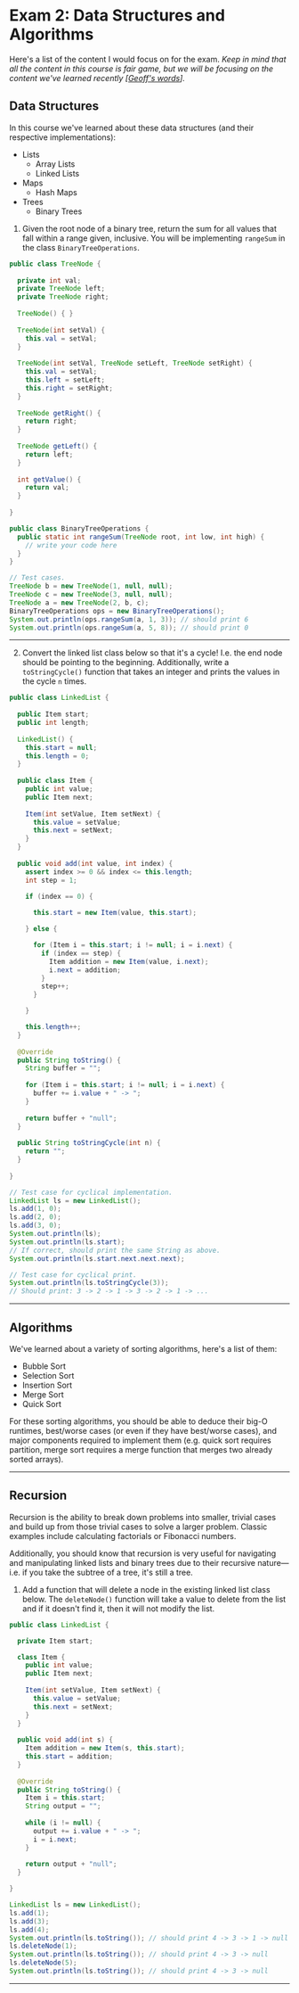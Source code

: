 # Exam 2: Data Structures and Algorithms

Here's a list of the content I would focus on for the exam. *Keep in mind that all the content in this course is fair game, but we will be focusing on the content we've learned recently [[Geoff's words](https://cs125-forum.cs.illinois.edu/t/exam-2/37183/2?u=jackiec3)].*

## Data Structures

In this course we've learned about these data structures (and their respective implementations):
* Lists
    * Array Lists
    * Linked Lists
* Maps
    * Hash Maps
* Trees
    * Binary Trees

1. Given the root node of a binary tree, return the sum for all values that fall within a range given, inclusive. You will be implementing `rangeSum` in the class `BinaryTreeOperations`.

```java
public class TreeNode {
  
  private int val;
  private TreeNode left;
  private TreeNode right;
  
  TreeNode() { }
  
  TreeNode(int setVal) { 
    this.val = setVal; 
  }
  
  TreeNode(int setVal, TreeNode setLeft, TreeNode setRight) {
    this.val = setVal;
    this.left = setLeft;
    this.right = setRight;
  }
  
  TreeNode getRight() {
    return right; 
  }
  
  TreeNode getLeft() {
    return left; 
  }
  
  int getValue() {
    return val; 
  }
  
}

public class BinaryTreeOperations {
  public static int rangeSum(TreeNode root, int low, int high) {
    // write your code here 
  }
}

// Test cases.
TreeNode b = new TreeNode(1, null, null);
TreeNode c = new TreeNode(3, null, null);
TreeNode a = new TreeNode(2, b, c);
BinaryTreeOperations ops = new BinaryTreeOperations();
System.out.println(ops.rangeSum(a, 1, 3)); // should print 6
System.out.println(ops.rangeSum(a, 5, 8)); // should print 0 
```

----------

2. Convert the linked list class below so that it's a cycle! I.e. the end node should be pointing to the beginning. Additionally, write a `toStringCycle()` function that takes an integer and prints the values in the cycle `n` times.

```java
public class LinkedList {
  
  public Item start;
  public int length;
  
  LinkedList() {
    this.start = null;
    this.length = 0;
  }
  
  public class Item {
    public int value;
    public Item next;
    
    Item(int setValue, Item setNext) {
      this.value = setValue;
      this.next = setNext;
    }
  }
  
  public void add(int value, int index) {
    assert index >= 0 && index <= this.length;
    int step = 1;
    
    if (index == 0) {

      this.start = new Item(value, this.start);

    } else {

      for (Item i = this.start; i != null; i = i.next) {
        if (index == step) {
          Item addition = new Item(value, i.next);
          i.next = addition;
        }
        step++;
      }

    }

    this.length++;
  }
  
  @Override
  public String toString() {
    String buffer = "";
    
    for (Item i = this.start; i != null; i = i.next) {
      buffer += i.value + " -> ";
    }
    
    return buffer + "null";
  }
  
  public String toStringCycle(int n) {
    return "";
  }
  
}

// Test case for cyclical implementation.
LinkedList ls = new LinkedList();
ls.add(1, 0);
ls.add(2, 0);
ls.add(3, 0);
System.out.println(ls);
System.out.println(ls.start);
// If correct, should print the same String as above.
System.out.println(ls.start.next.next.next);

// Test case for cyclical print.
System.out.println(ls.toStringCycle(3));
// Should print: 3 -> 2 -> 1 -> 3 -> 2 -> 1 -> ...
```

----------


## Algorithms

We've learned about a variety of sorting algorithms, here's a list of them:
* Bubble Sort
* Selection Sort
* Insertion Sort
* Merge Sort
* Quick Sort

For these sorting algorithms, you should be able to deduce their big-O runtimes, best/worse cases (or even if they have best/worse cases), and major components required to implement them (e.g. quick sort requires partition, merge sort requires a merge function that merges two already sorted arrays).

----------


## Recursion

Recursion is the ability to break down problems into smaller, trivial cases and build up from those trivial cases to solve a larger problem. Classic examples include calculating factorials or Fibonacci numbers.

Additionally, you should know that recursion is very useful for navigating and manipulating linked lists and binary trees due to their recursive nature—i.e. if you take the subtree of a tree, it's still a tree.

1. Add a function that will delete a node in the existing linked list class below. The `deleteNode()` function will take a value to delete from the list and if it doesn't find it, then it will not modify the list.

```java
public class LinkedList {

  private Item start;

  class Item {
    public int value;
    public Item next;
    
    Item(int setValue, Item setNext) {
      this.value = setValue;
      this.next = setNext;
    }
  }
  
  public void add(int s) {
    Item addition = new Item(s, this.start);
    this.start = addition;
  }
  
  @Override
  public String toString() {
    Item i = this.start;
    String output = "";
    
    while (i != null) {
      output += i.value + " -> ";
      i = i.next;
    }
  
    return output + "null";
  }

}

LinkedList ls = new LinkedList();
ls.add(1);
ls.add(3);
ls.add(4);
System.out.println(ls.toString()); // should print 4 -> 3 -> 1 -> null
ls.deleteNode(1);
System.out.println(ls.toString()); // should print 4 -> 3 -> null
ls.deleteNode(5);
System.out.println(ls.toString()); // should print 4 -> 3 -> null
```

----------
